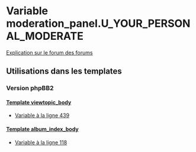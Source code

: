 # Variable moderation_panel.U_YOUR_PERSONAL_MODERATE
[Explication sur le forum des forums](http://forum.forumactif.com/t294113-listing-des-variables#moderation_panel.U_YOUR_PERSONAL_MODERATE)
## Utilisations dans les templates
### Version phpBB2
#### [Template viewtopic_body](subsilver/viewtopic_body.md)
* [Variable à la ligne 439](../subsilver/viewtopic_body.tpl#L439)
#### [Template album_index_body](subsilver/album_index_body.md)
* [Variable à la ligne 118](../subsilver/album_index_body.tpl#L118)